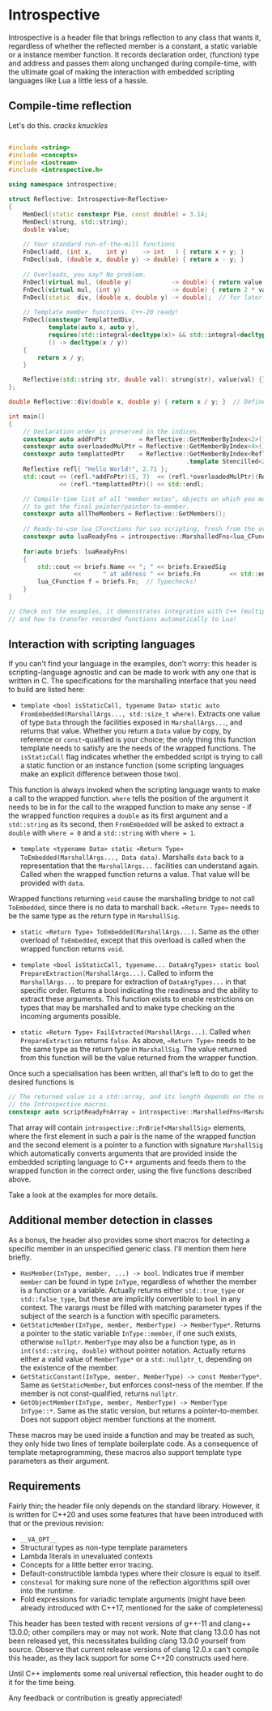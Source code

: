 # Introspective

Introspective is a header file that brings reflection to any class that wants it, regardless of
whether the reflected member is a constant, a static variable or a instance member function. It records
declaration order, (function) type and address and passes them along unchanged during compile-time, with the ultimate
goal of making the interaction with embedded scripting languages like Lua a little less of a hassle.

## Compile-time reflection

Let's do this. *cracks knuckles*

```c++

#include <string>
#include <concepts>
#include <iostream>
#include <introspective.h>

using namespace introspective;

struct Reflective: Introspective<Reflective>
{
    MemDecl(static constexpr Pie, const double) = 3.14;
    MemDecl(strung, std::string);
    double value;
    
    // Your standard run-of-the-mill functions
    FnDecl(add, (int x,    int y)    -> int   ) { return x + y; }
    FnDecl(sub, (double x, double y) -> double) { return x - y; }
    
    // Overloads, you say? No problem.
    FnDecl(virtual mul, (double y)           -> double) { return value * y; }
    FnDecl(virtual mul, (int y)              -> double) { return 2 * value * y; }
    FnDecl(static  div, (double x, double y) -> double);  // for later...
    
    // Template member functions. C++-20 ready!
    FnDecl(constexpr TemplattedDiv,
           template(auto x, auto y), 
           requires(std::integral<decltype(x)> && std::integral<decltype(y)>),
           () -> decltype(x / y))
    {
        return x / y;
    }

    Reflective(std::string str, double val): strung(str), value(val) {}
};

double Reflective::div(double x, double y) { return x / y; }  // Define later!

int main()
{
    // Declaration order is preserved in the indices.
    constexpr auto addFnPtr         = Reflective::GetMemberByIndex<2>().Stencilled();
    constexpr auto overloadedMulPtr = Reflective::GetMemberByIndex<4>().Stencilled();
    constexpr auto templattedPtr    = Reflective::GetMemberByIndex<Reflective::GetReflectiveMemberCount() - 1>()
                                                 .template Stencilled<265, 5>();
    Reflective refl{ "Hello World!", 2.71 };
    std::cout << (refl.*addFnPtr)(5, 7)  << (refl.*overloadedMulPtr)(Reflective::Pie)
              << (refl.*templattedPtr)() << std::endl;

    // Compile-time list of all "member metas", objects on which you may call .Stencilled()
    // to get the final pointer/pointer-to-member.
    constexpr auto allTheMembers = Reflective::GetMembers();
    
    // Ready-to-use lua_CFunctions for Lua scripting, fresh from the oven!
    constexpr auto luaReadyFns = introspective::MarshalledFns<lua_CFunction>(allTheMembers);
    
    for(auto briefs: luaReadyFns)
    {
        std::cout << briefs.Name << "; " << briefs.ErasedSig
                  <<      " at address " << briefs.Fn        << std::endl;
        lua_CFunction f = briefs.Fn;  // Typechecks!
    }
}

// Check out the examples, it demonstrates integration with C++ (multiple) inheritance
// and how to transfer recorded functions automatically to Lua!
```

## Interaction with scripting languages

If you can't find your language in the examples, don't worry: this header is scripting-language agnostic and
can be made to work with any one that is written in C. The specifications for the marshalling interface that you need
to build are listed here:

* `template <bool isStaticCall, typename Data> static auto FromEmbedded(MarshallArgs..., std::size_t where)`. Extracts 
  one value of type `Data` through the facilities exposed in `MarshallArgs...`, and returns that value.
  Whether you return a `Data` value by copy, by reference or `const`-qualified is your choice; the
  only thing this function template needs to satisfy are the needs of the wrapped functions.
  The `isStaticCall` flag indicates whether the embedded script is trying to call
  a static function or an instance function (some scripting languages make an explicit
  difference between those two).
  
This function is always invoked when the scripting language wants to make a call to the wrapped function.
`where` tells the position of the argument it needs to be in for the call to the wrapped function
to make any sense - if the wrapped function requires a `double` as its first argument and a `std::string`
as its second, then `FromEmbedded` will be asked to extract a `double` with `where = 0` and a `std::string`
with `where = 1`.

* `template <typename Data> static «Return Type» ToEmbedded(MarshallArgs..., Data data)`. Marshalls `data`
  back to a representation that the `MarshallArgs...` facilities can understand again. Called
  when the wrapped function returns a value. That value will be provided with `data`.

Wrapped functions returning `void` cause the marshalling bridge to not call `ToEmbedded`, since there is
no data to marshall back. `«Return Type»` needs to be the same type as the return type in `MarshallSig`.

* `static «Return Type» ToEmbedded(MarshallArgs...)`. Same as the other overload of `ToEmbedded`, except
  that this overload is called when the wrapped function returns `void`.

* `template <bool isStaticCall, typename... DataArgTypes> static bool PrepareExtraction(MarshallArgs...)`. Called to
  inform the `MarshallArgs...` to prepare for extraction of `DataArgTypes...` in that specific order.
  Returns a bool indicating the readiness and the ability to extract these arguments. This function
  exists to enable restrictions on types that may be marshalled and to make type checking on the
  incoming arguments possible.

* `static «Return Type» FailExtracted(MarshallArgs...)`. Called when `PrepareExtraction` returns `false`.
  As above, `«Return Type»` needs to be the same type as the return type in `MarshallSig`. The value
  returned from this function will be the value returned from the wrapper function.
  
Once such a specialisation has been written, all that's left to do to get the desired functions is

```c++
// The returned value is a std::array, and its length depends on the number of members declared with
// the Introspective macros.
constexpr auto scriptReadyFnArray = introspective::MarshalledFns<MarshallSig>(«Introspective Type»::GetMembers());
```

That array will contain `introspective::FnBrief<MarshallSig>` elements, where the first element in such a 
pair is the name of the wrapped function and the second element is a pointer to a function with signature
`MarshallSig` which automatically converts arguments that are provided inside the embedded scripting language
to C++ arguments and feeds them to the wrapped function in the correct order, using the five functions
described above.

Take a look at the examples for more details.

## Additional member detection in classes

As a bonus, the header also provides some short macros for
detecting a specific member in an unspecified generic class.
I'll mention them here briefly.

* `HasMember(InType, member, ...) -> bool`. Indicates true if member `member`
   can be found in type `InType`, regardless of whether the member is a function
   or a variable. Actually returns either `std::true_type` or `std::false_type`,
   but these are implicitly convertible to `bool` in any context. The varargs
   must be filled with matching parameter types if the subject of the search
   is a function with specific parameters.
* `GetStaticMember(InType, member, MemberType) -> MemberType*`. Returns a pointer
   to the static variable `InType::member`, if one such exists, otherwise
   `nullptr`. `MemberType` may also be a function type, as in `int(std::string,
   double)` without pointer notation. Actually returns either a valid value
   of `MemberType*` or a `std::nullptr_t`, depending on the existence of
   the member.
* `GetStaticConstant(InType, member, MemberType) -> const MemberType*`. Same as
   `GetStaticMember`, but enforces const-ness of the member. If the member
   is not const-qualified, returns `nullptr`.
* `GetObjectMember(InType, member, MemberType) -> MemberType InType::*`. Same as
  the static version, but returns a pointer-to-member. Does not support object
  member functions at the moment.

These macros may be used inside a function and may be treated as such, they only
hide two lines of template boilerplate code. As a consequence of template
metaprogramming, these macros also support template type parameters as their
argument.

## Requirements

Fairly thin; the header file only depends on the standard library. However,
it is written for C++20 and uses some features that have been introduced
with that or the previous revision:

* `__VA_OPT__`
* Structural types as non-type template parameters
* Lambda literals in unevaluated contexts
* Concepts for a little better error tracing.
* Default-constructible lambda types where their closure is equal to
  itself.
* `consteval` for making sure none of the reflection algorithms spill
  over into the runtime.
* Fold expressions for variadic template arguments (might have been
  already introduced with C++17, mentioned for the sake of
  completeness)

This header has been tested with recent versions of g++-11 and
clang++ 13.0.0; other compilers may or may not work. Note that
clang 13.0.0 has not been released yet, this necessitates building
clang 13.0.0 yourself from source. Observe that current release versions
of clang 12.0.x can't compile this header, as they lack support for some
C++20 constructs used here.

Until C++ implements some real universal reflection, this header ought to do it
for the time being.

Any feedback or contribution is greatly appreciated!

